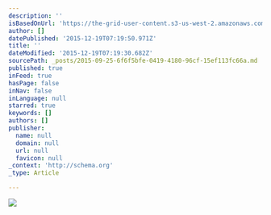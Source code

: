 ```yaml
---
description: ''
isBasedOnUrl: 'https://the-grid-user-content.s3-us-west-2.amazonaws.com/a3b6fb24-1e7a-4684-9077-6eba2b1fe244.JPG'
author: []
datePublished: '2015-12-19T07:19:50.971Z'
title: ''
dateModified: '2015-12-19T07:19:30.682Z'
sourcePath: _posts/2015-09-25-6f6f5bfe-0419-4180-96cf-15ef113fc66a.md
published: true
inFeed: true
hasPage: false
inNav: false
inLanguage: null
starred: true
keywords: []
authors: []
publisher:
  name: null
  domain: null
  url: null
  favicon: null
_context: 'http://schema.org'
_type: Article

---
```

![](https://the-grid-user-content.s3-us-west-2.amazonaws.com/a3b6fb24-1e7a-4684-9077-6eba2b1fe244.JPG)